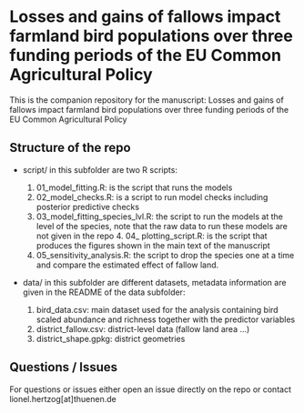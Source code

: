 # Losses and gains of fallows impact farmland bird populations over three funding periods of the EU Common Agricultural Policy

This is the companion repository for the manuscript: Losses and gains of fallows impact farmland bird populations over three funding periods of the EU Common Agricultural Policy

## Structure of the repo

* script/ in this subfolder are two R scripts:
	1. 01_model_fitting.R: is the script that runs the models 
	2. 02_model_checks.R: is a script to run model checks including posterior predictive checks	
	3. 03_model_fitting_species_lvl.R: the script to run the models at the level of the species, note that the raw data to run these models are not given in the repo
        4. 04_ plotting_script.R: is the script that produces the figures shown in the main text of the manuscript
	5. 05_sensitivity_analysis.R: the script to drop the species one at a time and compare the estimated effect of fallow land. 

* data/ in this subfolder are different datasets, metadata information are given in the README of the data subfolder:
	1. bird_data.csv: main dataset used for the analysis containing bird scaled abundance and richness together with the predictor variables
	2. district_fallow.csv: district-level data (fallow land area ...)
	3. district_shape.gpkg: district geometries

## Questions / Issues

For questions or issues either open an issue directly on the repo or contact lionel.hertzog[at]thuenen.de